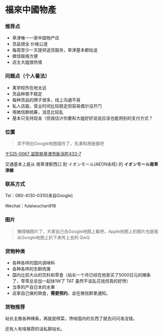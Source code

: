 # 福來中國物產

### 推荐点

- 草津唯一一家中国物产店
- 货品很全 价格公道
- 每周至少一天提供送货服务，草津基本都给送
- 微信联络方便
- 店主大姐很热情

### 问题点（个人看法）

- 离学校所在地太远
- 货品种类不稳定
- 每种货品的牌子很多，线上沟通不易
- 私人店面，营业时间比较稳定但容易偶尔没开门
- 用微信群统筹，消息比较乱
- 基本只支持现金（但我估计你要和大姐好好说说应该也能用别的支付方式？

### 位置

>弄不明白Google地图插件了，先凑和用链接吧

[〒525-0067 滋賀県草津市新浜町433-7](https://goo.gl/maps/5U23uMQSeeLNBZr97)

交通基本上是从 南草津駅西口 到 イオンモール(AEON永旺) 的 **イオンモール南草津線**

### 联系方式

Tel：080-4130-0310[来自Google]

Wechat：fulaiwuchan918

### 图片

>懒得搞图片了，大家自己去Google地图上看吧，Apple地图上的图片也是我从Google地图上扒下来传上去的 QwQ

### 货物种类

- 各种各样的国内调味料
- 各种各样的生鲜肉类
- 国内比较大众的饮料和零食（站长一个月已经在他家买了5000日元的辣条了，零零总总加一起快1W了 TAT 虽然不该乱花钱但真的好馋）
- 当季的产自日本的水果
- 店家自己做的熟食，**需要预约**，会在微信群里通知。

### 货物推荐

站长主推各种辣条，再就是榨菜，馋啥国内的东西了就去问问准没错。

还有人有啥推荐的话私聊站长。
